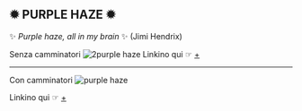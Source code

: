 ✹ PURPLE HAZE ✹
---
✨ _Purple haze, all in my brain_ ✨ 
(Jimi Hendrix) 

 Senza camminatori 
 ![2purple haze](https://user-images.githubusercontent.com/79697764/122668603-2aabf700-d1b9-11eb-8329-95b92498d652.JPG)
  Linkino qui ☞ [+](https://editor.p5js.org/irene.crln/full/KIPmvPqoH)

 ---
 
 Con camminatori
![purple haze](https://user-images.githubusercontent.com/79697764/122668438-62666f00-d1b8-11eb-91a9-695e0a001d5b.JPG)
 
 Linkino qui ☞ [+](https://editor.p5js.org/irene.crln/full/Utk0BjsPr)
 


